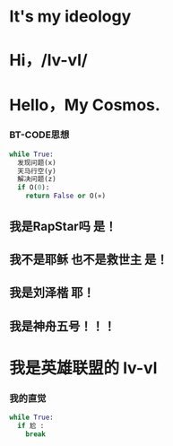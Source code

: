 # It's my ideology
# Hi，/__lv-vl__/
# Hello，My Cosmos.
### BT-CODE思想
```python
while True:
  发现问题(x)
  天马行空(y)
  解决问题(z)
  if O(0):
    return False or O(∝)
```
## 我是RapStar吗 是！

## 我不是耶稣 也不是救世主 是！

## 我是刘泽楷 耶！

## 我是神舟五号！！！

# 我是英雄联盟的     __lv-vl__

### 我的直觉

```python
while True:
  if 尬 :
    break
```
